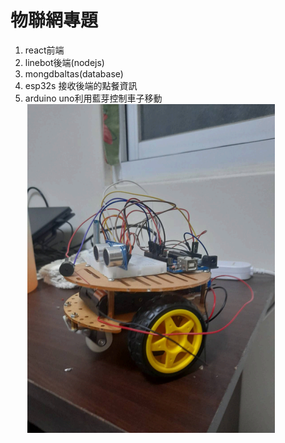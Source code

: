# 物聯網專題
  1. react前端
  2. linebot後端(nodejs)
  3. mongdbaltas(database)
  4. esp32s 接收後端的點餐資訊
  5. arduino uno利用藍芽控制車子移動
![image](https://github.com/amstudnet/esp32s/blob/main/image/11.png)

